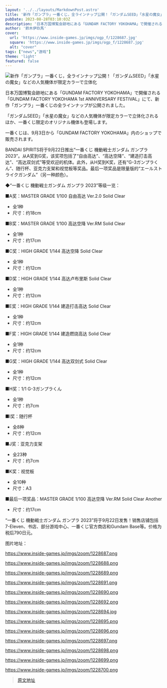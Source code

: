 ```yaml
---
layout: '../../layouts/MarkdownPost.astro'
title: '新作「ガンプラ」一番くじ，全ラインナップ公開！「ガンダムSEED」「水星の魔女」などの人気機体が限定カラーで立体化'
pubDate: 2023-08-28T03:10:03Z
description: '日本万国博覧会跡地にある「GUNDAM FACTORY YOKOHAMA」で開催される「GUNDAM FACTORY YOKOHAMA 1st ANNIVERSARY FESTIVAL」にて、新作「ガンプラ」一番くじの全ラインナップが公開されました。'
author: '鈴木伊玖馬'
cover:
  url: 'https://www.inside-games.jp/imgs/ogp_f/1228687.jpg'
  square: 'https://www.inside-games.jp/imgs/ogp_f/1228687.jpg'
  alt: "cover"
tags: ["news","游戏"]
theme: 'light'
featured: false
---
```


![新作「ガンプラ」一番くじ，全ラインナップ公開！「ガンダムSEED」「水星の魔女」などの人気機体が限定カラーで立体化](https://www.inside-games.jp/imgs/ogp_f/1228687.jpg)

日本万国博覧会跡地にある「GUNDAM FACTORY YOKOHAMA」で開催される「GUNDAM FACTORY YOKOHAMA 1st ANNIVERSARY FESTIVAL」にて、新作「ガンプラ」一番くじの全ラインナップが公開されました。

「ガンダムSEED」「水星の魔女」などの人気機体が限定カラーで立体化されるほか、一番くじ限定のオリジナル機体も登場します。

一番くじは、9月3日から「GUNDAM FACTORY YOKOHAMA」内のショップで販売されます。

BANDAI SPIRITS将于9月22日推出“一番くじ 機動戦士ガンダム ガンプラ 2023”。从A奖到G奖，该奖项包括了“自由高达”、“高达空降”、“建造打击高达”、“高达双剑式”等受欢迎的机体。此外，从H奖到K奖，还有“G-3ガンプラくん”、随行杯、亚克力支架和视觉板等奖品。最后一项奖品是限量版的“エールストライクガンダム”（另一种颜色）。 

◆“一番くじ 機動戦士ガンダム ガンプラ 2023”等级一览：

■A奖：MASTER GRADE 1/100 自由高达 Ver.2.0 Solid Clear
- 全1种
- 尺寸：约18cm

■B奖：MASTER GRADE 1/100 高达空降 Ver.RM Solid Clear
- 全1种
- 尺寸：约17cm

■C奖：HIGH GRADE 1/144 高达空降 Solid Clear
- 全1种
- 尺寸：约12cm

■D奖：HIGH GRADE 1/144 高达卢布里斯 Solid Clear
- 全1种
- 尺寸：约12cm

■E奖：HIGH GRADE 1/144 建造打击高达 Solid Clear
- 全1种
- 尺寸：约12cm

■F奖：HIGH GRADE 1/144 建造燃烧高达 Solid Clear
- 全1种
- 尺寸：约12cm

■G奖：HIGH GRADE 1/144 高达双剑式 Solid Clear
- 全1种
- 尺寸：约12cm

■H奖：1/1 G-3ガンプラくん
- 全1种
- 尺寸：约7cm

■I奖：随行杯
- 全8种
- 尺寸：约12cm

■J奖：亚克力支架
- 全23种
- 尺寸：约7cm

■K奖：视觉板
- 全10种
- 尺寸：A3

■最后一项奖品：MASTER GRADE 1/100 高达空降 Ver.RM Solid Clear Another
- 尺寸：约17cm

“一番くじ 機動戦士ガンダム ガンプラ 2023”将于9月22日发售！销售店铺包括7-Eleven、书店、部分游戏中心、一番くじ官方商店和Gundam Base等。价格为税后790日元。 

图片地址：

https://www.inside-games.jp/imgs/zoom/1228687.png

https://www.inside-games.jp/imgs/zoom/1228688.png

https://www.inside-games.jp/imgs/zoom/1228689.png

https://www.inside-games.jp/imgs/zoom/1228691.png

https://www.inside-games.jp/imgs/zoom/1228690.png

https://www.inside-games.jp/imgs/zoom/1228692.png

https://www.inside-games.jp/imgs/zoom/1228694.jpg

https://www.inside-games.jp/imgs/zoom/1228695.png

https://www.inside-games.jp/imgs/zoom/1228696.png

https://www.inside-games.jp/imgs/zoom/1228697.png

https://www.inside-games.jp/imgs/zoom/1228698.png

https://www.inside-games.jp/imgs/zoom/1228699.png

https://www.inside-games.jp/imgs/zoom/1228700.png

>[原文地址](https://www.inside-games.jp/article/2023/08/28/148132.html)  